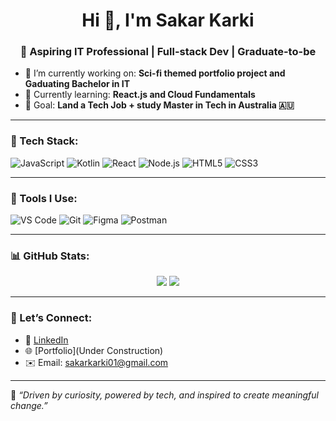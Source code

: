 <h1 align="center">Hi 👋, I'm Sakar Karki</h1>
<h3 align="center">🚀 Aspiring IT Professional | Full-stack Dev | Graduate-to-be</h3>

- 🔭 I’m currently working on: **Sci-fi themed portfolio project and Gaduating Bachelor in IT**
- 🌱 Currently learning: **React.js and Cloud Fundamentals**
- 🎯 Goal: **Land a Tech Job + study Master in Tech in Australia 🇦🇺**

---

### 🔧 Tech Stack:
![JavaScript](https://img.shields.io/badge/-JavaScript-black?style=flat-square&logo=javascript)
![Kotlin](https://img.shields.io/badge/-Kotlin-black?style=flat-square&logo=kotlin)
![React](https://img.shields.io/badge/-React-black?style=flat-square&logo=react)
![Node.js](https://img.shields.io/badge/-Node.js-black?style=flat-square&logo=node.js)
![HTML5](https://img.shields.io/badge/-HTML5-black?style=flat-square&logo=html5)
![CSS3](https://img.shields.io/badge/-CSS3-black?style=flat-square&logo=css3)

---

### 🧰 Tools I Use:
![VS Code](https://img.shields.io/badge/-VS%20Code-007ACC?style=flat-square&logo=visual-studio-code)
![Git](https://img.shields.io/badge/-Git-black?style=flat-square&logo=git)
![Figma](https://img.shields.io/badge/-Figma-black?style=flat-square&logo=figma)
![Postman](https://img.shields.io/badge/-Postman-black?style=flat-square&logo=postman)

---

### 📊 GitHub Stats:
<p align="center">
  <img src="https://github-readme-stats.vercel.app/api?username=sakar-karki&show_icons=true&theme=tokyonight" />
  <img src="https://github-readme-streak-stats.herokuapp.com?user=sakar-karki&theme=tokyonight&hide_border=true" />
</p>

---

### 🤝 Let’s Connect:
- 💼 [LinkedIn](https://www.linkedin.com/in/sakarkarki)
- 🌐 [Portfolio](Under Construction)
- ✉️ Email: sakarkarki01@gmail.com

---

🧠 _“Driven by curiosity, powered by tech, and inspired to create meaningful change.”_
